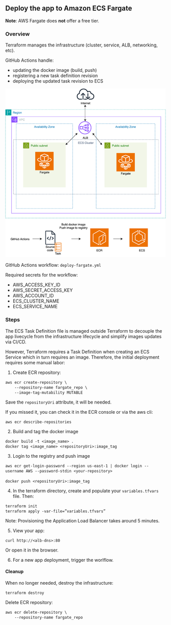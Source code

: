 ## Deploy the app to Amazon ECS Fargate

**Note**: AWS Fargate does **not** offer a free tier.

### Overview
Terraform manages the infrastructure (cluster, service, ALB, networking, etc).

GitHub Actions handle:
  - updating the docker image (build, push)
  - registering a new task definition revision
  - deploying the updated task revision to ECS

![Architecture](docs/fargate.png)

GitHub Actions workflow: `deploy-fargate.yml`

Required secrets for the workflow:
  - AWS_ACCESS_KEY_ID
  - AWS_SECRET_ACCESS_KEY
  - AWS_ACCOUNT_ID
  - ECS_CLUSTER_NAME
  - ECS_SERVICE_NAME

### Steps
The ECS Task Definition file is managed outside Terraform to decouple the app livecycle from the infrastructure lifecycle and simplify images updates via CI/CD.

However, Terraform requires a Task Definition when creating an ECS Service which in turn requires an image. Therefore, the initial deployment requires some manual labor:

1. Create ECR repository:
```
aws ecr create-repository \
    --repository-name fargate_repo \
    --image-tag-mutability MUTABLE
```
Save the `repositoryUri` attribute, it will be needed.

If you missed it, you can check it in the ECR console or via the aws cli:
```
aws ecr describe-repositories
```

2. Build and tag the docker image
```
docker build -t <image_name> .
docker tag <image_name> <repositoryUri>:image_tag
```

3. Login to the registry and push image
```
aws ecr get-login-password --region us-east-1 | docker login --username AWS --password-stdin <your-repository>

docker push <repositoryUri>:image_tag
```

4. In the terraform directory, create and populate your `variables.tfvars` file.
Then:
```
terraform init
terraform apply -var-file=”variables.tfvars”
```
Note: Provisioning the Application Load Balancer takes around 5 minutes.

5. View your app:
```
curl http://<alb-dns>:80
```
Or open it in the browser.

6. For a new app deployment, trigger the worlflow.

#### Cleanup
When no longer needed, destroy the infrastructure:
```
terraform destroy
```

Delete ECR repository:
```
aws ecr delete-repository \
    --repository-name fargate_repo
```
